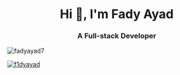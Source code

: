 <h1 align="center">Hi 👋, I'm Fady Ayad</h1>
<h3 align="center">A Full-stack Developer</h3>

<p align="left"> <img src="https://komarev.com/ghpvc/?username=fadyayad7&label=Profile%20views&color=0e75b6&style=flat" alt="fadyayad7" /> </p>

<p align="left"> <a href="https://twitter.com/f1dyayad" target="blank"><img src="https://img.shields.io/twitter/follow/f1dyayad?logo=twitter&style=for-the-badge" alt="f1dyayad" /></a> </p>
